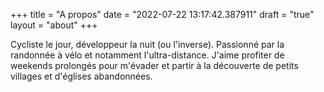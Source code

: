 +++
title = "A propos"
date = "2022-07-22 13:17:42.387911"
draft = "true"
layout = "about"
+++

Cycliste le jour, développeur la nuit (ou l'inverse). Passionné par la randonnée à vélo et notamment l'ultra-distance.
J'aime profiter de weekends prolongés pour m'évader et partir à la découverte de petits villages et d'églises
abandonnées.